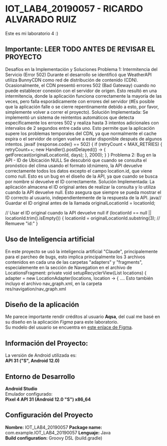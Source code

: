 # IOT_LAB4_20190057 - **RICARDO ALVARADO RUIZ**
Este es mi laboratorio 4 :)

## **Importante: LEER TODO ANTES DE REVISAR EL PROYECTO**
Desafíos en la Implementación y Soluciones
Problema 1: Intermitencia del Servicio (Error 502)
Durante el desarrollo se identificó que WeatherAPI utiliza BunnyCDN como red de distribución de contenido (CDN). Ocasionalmente, el CDN presentó errores 502 (Bad Gateway) cuando no puede establecer conexión con el servidor de origen. Esto resultó en una intermitencia, donde la aplicación funciona correctamente la mayoría de las veces, pero falla esporádicamente con errores del servidor (#Es posible que la aplicación falle o se cierre repentinamente debido a esto, por favor, simplemente volver a correr el proyecto).
Solución Implementada:
Se implementó un sistema de reintentos automáticos que detecta específicamente los errores 502 y realiza hasta 3 intentos adicionales con intervalos de 2 segundos entre cada uno. Esto permite que la aplicación supere los problemas temporales del CDN, ya que normalmente el cache expira o el servidor de origen vuelve a estar disponible después de algunos intentos.
javaif (response.code() == 502) {
    if (retryCount < MAX_RETRIES) {
        retryCount++;
        new Handler().postDelayed(() -> {
            getForecast(originalLocationId, days);
        }, 2000);
    }
}
Problema 2: Bug en la API - ID de Ubicación NULL
Se descubrió que cuando se consulta el pronóstico del clima usando el formato id:número, la API devuelve correctamente todos los datos excepto el campo location.id, que viene como null. Esto es un bug en el diseño de la API, ya que cuando se busca por nombre sí devuelve el ID correctamente.
Solución Implementada:
La aplicación almacena el ID original antes de realizar la consulta y lo utiliza cuando la API devuelve null. Esto asegura que siempre se pueda mostrar el ID correcto al usuario, independientemente de la respuesta de la API.
java// Guardar el ID original antes de la llamada
originalLocationId = locationId;

// Usar el ID original cuando la API devuelve null
if (locationId == null || locationId.trim().isEmpty()) {
    locationId = originalLocationId.substring(3); // Remueve "id:"
}

## **Uso de Inteligencia artificial**
En este proyecto se usó la inteligencia artificial "Claude", principalemente para el parcheo de bugs, esto implica principalmente los 3 archivos contenidos en cada una de las carpetas "adapters" y "fragments", especialemente en la sección de Navegation en el archivo de LocationsFragment:
    private void setupRecyclerView(List<LocationModel> locations) {
        adapter = new LocationAdapter(locations, location -> {
            ....
Esto también incluyo el archivo nav_graph.xml, en la carpeta res/navigation/nav_graph.xml

## **Diseño de la aplicación**
Me parece importante rendir créditos al usuario **Aqsa**, del cual me basé en su diseño en la aplicación *Figma* para este laboratorio.  
Su modelo del usuario se encuentra en [este enlace de Figma](https://www.figma.com/design/Ax4JWzDUvrlky87CeFgLuk/Weather-app--Community-?node-id=0-1&p=f&t=OfGIq2Rfk3uq7LD2-0).

## **Información del Proyecto:** 
La versión de Android utilizada es:  
**API 31 ("S", Android 12.0)**

## **Entorno de Desarrollo**
**Android Studio**  
Emulador configurado:  
**Pixel 4 API 31 (Android 12.0 "S") x86_64**

## **Configuración del Proyecto**
**Nombre:** IOT_LAB4_20190057
**Package name:** com.example.IOT_LAB4_20190057 
**Lenguaje:** Java  
**Build configuration:** Groovy DSL (build.gradle)
